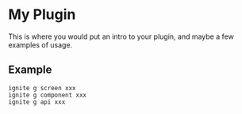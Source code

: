 # My Plugin

This is where you would put an intro to your plugin, and maybe a few examples of usage. 

## Example

```
ignite g screen xxx
ignite g component xxx
ignite g api xxx
```

